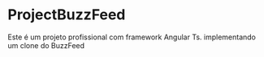 # ProjectBuzzFeed
Este é um projeto profissional com framework Angular Ts. implementando um clone do BuzzFeed 
